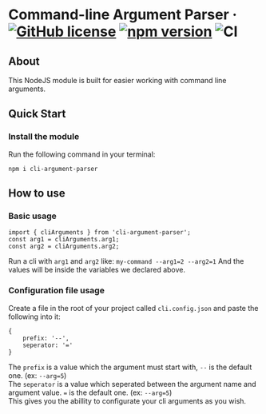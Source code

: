 # Command-line Argument Parser &middot; [![GitHub license](https://img.shields.io/badge/license-BSD%203%20Clause-blue.svg)](https://github.com/danitseitlin/cli-argument-parser/blob/master/LICENSE) [![npm version](http://img.shields.io/npm/v/cli-argument-parser.svg?style=flat)](https://npmjs.org/package/cli-argument-parser "View this project on npm") ![CI](https://github.com/danitseitlin/cli-argument-parser/workflows/CI/badge.svg)
## About
This NodeJS module is built for easier working with command line arguments.
## Quick Start

### Install the module
Run the following command in your terminal:

`npm i cli-argument-parser`

## How to use
### Basic usage
```
import { cliArguments } from 'cli-argument-parser';
const arg1 = cliArguments.arg1;
const arg2 = cliArguments.arg2;
```
Run a cli with `arg1` and `arg2`
like: `my-command --arg1=2 --arg2=1`
And the values will be inside the variables we declared above.

### Configuration file usage
Create a file in the root of your project called `cli.config.json`
and paste the following into it:
```
{
    prefix: '--',
    seperator: '='
}
```
The `prefix` is a value which the argument must start with, `--` is the default one. (ex: `--arg=5`) <br>
The `seperator` is a value which seperated between the argument name and argument value. `=` is the default one. (ex: `--arg=5`) <br>
This gives you the abillity to configurate your cli arguments as you wish.
